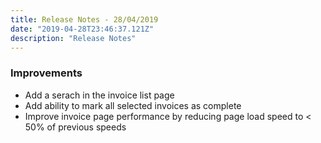 ```yaml
---
title: Release Notes - 28/04/2019
date: "2019-04-28T23:46:37.121Z"
description: "Release Notes"
---
```


### Improvements
- Add a serach in the invoice list page
- Add ability to mark all selected invoices as complete
- Improve invoice page performance by reducing page load speed to < 50% of previous speeds
